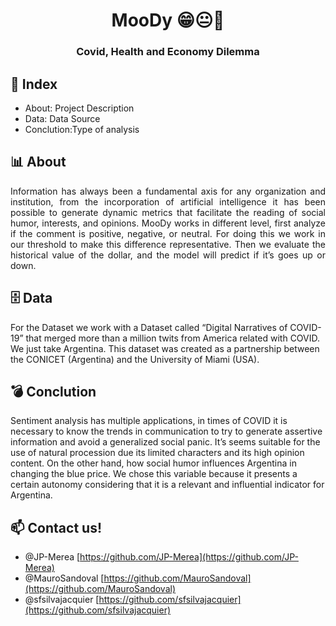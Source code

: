 <h1 align="center">  MooDy 😁😐🤬</h1>
<h3 align="center">Covid, Health and Economy Dilemma</h3>

## 🔎 Index
- About: Project Description
- Data: Data Source
- Conclution:Type of analysis

## 📊 About
<div style="text-align: justify">Information has always been a fundamental axis for any organization and institution, from the incorporation of artificial intelligence it has been possible to generate dynamic metrics that facilitate the reading of social humor, interests, and opinions. MooDy works in different level, first analyze if the comment is positive, negative, or neutral. For doing this we work in our threshold to make this difference representative. Then we evaluate the historical value of the dollar, and the model will predict if it’s goes up or down.</div>

## 🗄 Data
For the Dataset we work with a Dataset called “Digital Narratives of COVID-19” that merged more than a million twits from America related with COVID. We just take Argentina. This dataset was created as a partnership between the CONICET (Argentina) and the University of Miami (USA).

## 💣 Conclution
Sentiment analysis has multiple applications, in times of COVID it is necessary to know the trends in communication to try to generate assertive information and avoid a generalized social panic. It’s seems suitable for the use of natural procession due its limited characters and its high opinion content. On the other hand, how social humor influences Argentina in changing the blue price.
We chose this variable because it presents a certain autonomy considering that it is a relevant and influential indicator for Argentina.


## 📫 Contact us!
   - @JP-Merea [https://github.com/JP-Merea](https://github.com/JP-Merea)
   - @MauroSandoval [https://github.com/MauroSandoval](https://github.com/MauroSandoval)
   - @sfsilvajacquier [https://github.com/sfsilvajacquier](https://github.com/sfsilvajacquier)
    
